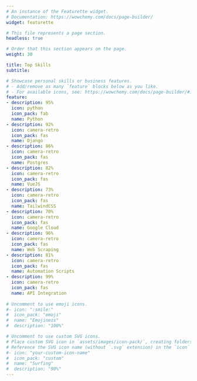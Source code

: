 ```yaml
---
# An instance of the Featurette widget.
# Documentation: https://wowchemy.com/docs/page-builder/
widget: featurette

# This file represents a page section.
headless: true

# Order that this section appears on the page.
weight: 30

title: Top Skills
subtitle:

# Showcase personal skills or business features.
# - Add/remove as many `feature` blocks below as you like.
# - For available icons, see: https://wowchemy.com/docs/page-builder/#icons
feature:
- description: 95%
  icon: python
  icon_pack: fab
  name: Python
- description: 92%
  icon: camera-retro
  icon_pack: fas
  name: Django
- description: 86%
  icon: camera-retro
  icon_pack: fas
  name: Postgres
- description: 82%
  icon: camera-retro
  icon_pack: fas
  name: VueJS
- description: 73%
  icon: camera-retro
  icon_pack: fas
  name: TailwindCSS
- description: 70%
  icon: camera-retro
  icon_pack: fas
  name: Google Cloud
- description: 96%
  icon: camera-retro
  icon_pack: fas
  name: Web Scraping
- description: 81%
  icon: camera-retro
  icon_pack: fas
  name: Automation Scripts
- description: 99%
  icon: camera-retro
  icon_pack: fas
  name: API Integration
  
# Uncomment to use emoji icons.
#- icon: ":smile:"
#  icon_pack: "emoji"
#  name: "Emojiness"
#  description: "100%"  

# Uncomment to use custom SVG icons.
# Place custom SVG icon in `assets/images/icon-pack/`, creating folders if necessary.
# Reference the SVG icon name (without `.svg` extension) in the `icon` field.
#- icon: "your-custom-icon-name"
#  icon_pack: "custom"
#  name: "Surfing"
#  description: "90%"
---
```

